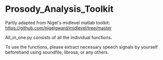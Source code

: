 # Prosody_Analysis_Toolkit

Partly adapted from Nigel's midlevel matlab toolkit: https://github.com/nigelgward/midlevel/tree/master

All_in_one.py consists of all the individual functions.

To use the functions, please extract necessary speech signals by yourself beforehand using soundfile, librosa, or any others.
